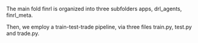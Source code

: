 The main fold finrl is organized into three subfolders apps, drl_agents, finrl_meta. 

Then, we employ a train-test-trade pipeline, via three files train.py, test.py and trade.py.
